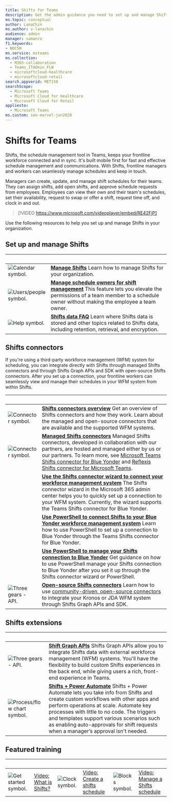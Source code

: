 ```yaml
---
title: Shifts for Teams
description: Get the admin guidance you need to set up and manage Shifts, the schedule management tool, in Teams.
ms.topic: conceptual
author: LanaChin
ms.author: v-lanachin
audience: admin
manager: samanro
f1.keywords:
- NOCSH
ms.service: msteams
ms.collection: 
  - M365-collaboration
  - Teams_ITAdmin_FLW
  - microsoftcloud-healthcare
  - microsoftcloud-retail
search.appverid: MET150
searchScope:
  - Microsoft Teams
  - Microsoft Cloud for Healthcare
  - Microsoft Cloud for Retail
appliesto: 
  - Microsoft Teams
ms.custom: seo-marvel-jun2020
---
```


# Shifts for Teams

Shifts, the schedule management tool in Teams, keeps your frontline workforce connected and in sync. It's built mobile first for fast and effective schedule management and communications. With Shifts, frontline managers and workers can seamlessly manage schedules and keep in touch.

Managers can create, update, and manage shift schedules for their teams. They can assign shifts, add open shifts, and approve schedule requests from employees. Employees can view their own and their team's schedules, set their availability, request to swap or offer a shift, request time off, and clock in and out.

> [!VIDEO https://www.microsoft.com/videoplayer/embed/RE42FjP]

Use the following resources to help you set up and manage Shifts in your organization.

## Set up and manage Shifts

|&nbsp;  |&nbsp; |
|---------|---------|
|<img src="/office/media/icons/calendar-teams.png" alt="Calendar symbol.">   |**[Manage Shifts](shifts/manage-the-shifts-app-for-your-organization-in-teams.md)** Learn how to manage Shifts for your organization.         |
|<img src="/office/media/icons/users-people.png" alt="Users/people symbol.">   |**[Manage schedule owners for shift management](shifts/schedule-owner-for-shift-management.md)** This feature lets you elevate the permissions of a team member to a schedule owner without making the employee a team owner.         |
|<img src="/office/media/icons/help.png" alt="Help symbol.">     | **[Shifts data FAQ](shifts/shifts-data-faq.md)** Learn where Shifts data is stored and other topics related to Shifts data, including retention, retrieval, and encryption.        |

## Shifts connectors

If you're using a third-party workforce management (WFM) system for scheduling, you can integrate directly with Shifts through managed Shifts connectors and through Shifts Graph APIs and SDK with open-source Shifts connectors. After you set up a connection, your frontline workers can seamlessly view and manage their schedules in your WFM system from within Shifts.

|&nbsp;  |&nbsp;  |
|---------|---------|
|<img src="/office/media/icons/connector-teams.png" alt="Connector symbol.">     | **[Shifts connectors overview](shifts/shifts-connectors.md)** Get an overview of Shifts connectors and how they work. Learn about the managed and open-source connectors that are available and the supported WFM systems.   |
|<img src="/office/media/icons/connector-teams.png" alt="Connector symbol.">     | **[Managed Shifts connectors](shifts/shifts-connectors.md#managed-shifts-connectors)** Managed Shifts connectors, developed in collaboration with our partners, are hosted and managed either by us or our partners. To learn more, see [Microsoft Teams Shifts connector for Blue Yonder](shifts/shifts-connectors.md#microsoft-teams-shifts-connector-for-blue-yonder) and [Reflexis Shifts connector for Microsoft Teams](shifts/shifts-connectors.md#reflexis-shifts-connector-for-microsoft-teams).    |
|   | **[Use the Shifts connector wizard to connect your workforce management system](shifts/shifts-connector-wizard.md)** The Shifts connector wizard in the Microsoft 365 admin center helps you to quickly set up a connection to your WFM system. Currently, the wizard supports the Teams Shifts connector for Blue Yonder.
|  | **[Use PowerShell to connect Shifts to your Blue Yonder workforce management system](shifts/shifts-connector-blue-yonder-powershell-setup.md)** Learn how to use PowerShell to set up a connection to Blue Yonder through the Teams Shifts connector for Blue Yonder.         |
|   | **[Use PowerShell to manage your Shifts connection to Blue Yonder](/shifts-connector-powershell-manage.md)** Get guidance on how to use PowerShell manage your Shifts connection to Blue Yonder after you set it up through the Shifts connector wizard or PowerShell.     
|<img src="/office/media/icons/api.png" alt="Three gears - API.">    | **[Open-source Shifts connectors](/microsoftteams/platform/samples/shifts-wfm-connectors)** Learn how to use [community-driven, open-source connectors](https://github.com/OfficeDev/Microsoft-Teams-Shifts-WFM-Connectors) to integrate your Kronos or JDA WFM system through Shifts Graph APIs and SDK.    |

## Shifts extensions

|&nbsp;|&nbsp;|
| ------------- | ------------- |
| <img src="/office/media/icons/api.png" alt="Three gears - API."> | **[Shift Graph APIs](/graph/api/resources/shift)** Shifts Graph APIs allow you to integrate Shifts data with external workforce management (WFM) systems. You'll have the flexibility to build custom Shifts experiences in the back end, while giving users a rich, front-end experience in Teams.             |
|<img src="/office/media/icons/process-flow-teams.png" alt="Process/flow chart symbol."> | **[Shifts + Power Automate](https://github.com/OfficeDev/Microsoft-Teams-Shifts-Power-Automate-Templates)** Shifts + Power Automate lets you take info from Shifts and create custom workflows with other apps and perform operations at scale. Automate key processes with little to no code. The triggers and templates support various scenarios such as enabling auto-approvals for shift requests when a manager’s approval isn't needed. |

## Featured training

|&nbsp;|&nbsp;|&nbsp;|&nbsp;|&nbsp;|&nbsp;|
| ------------- | ------------- | ------------- | ------------- | ------------- | ------------- |
| <img src="/office/media/icons/get-started-teams.png" alt="Get started symbol.">  |  [Video: What is Shifts?](https://support.office.com/article/what-is-shifts-f8efe6e4-ddb3-4d23-b81b-bb812296b821) |<img src="/office/media/icons/clock-teams.png" alt="Clock symbol."> |  [Video: Create a shifts schedule](https://support.microsoft.com/office/create-a-shifts-schedule-2b94ca38-36db-4a1c-8fee-f8f0fec9a984) |<img src="/office/media/icons/blocks-teams.png" alt="Blocks symbol.">|  [Video: Manage a Shifts schedule](https://support.microsoft.com/office/manage-and-view-a-shifts-schedule-63acda7b-ea39-441a-b1c6-c404a72e79f7) |
